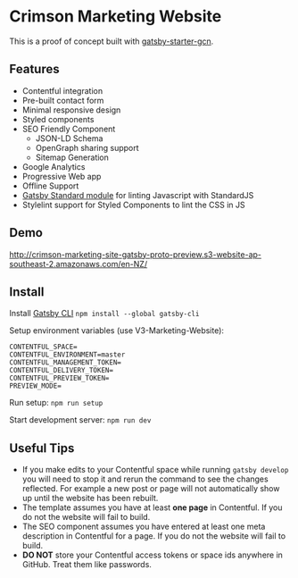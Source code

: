 # Crimson Marketing Website

This is a proof of concept built with [gatsby-starter-gcn](https://github.com/ryanwiemer/gatsby-starter-gcn).

## Features

* Contentful integration
* Pre-built contact form
* Minimal responsive design
* Styled components
* SEO Friendly Component
  * JSON-LD Schema
  * OpenGraph sharing support
  * Sitemap Generation
* Google Analytics
* Progressive Web app
* Offline Support
* [Gatsby Standard module](https://www.npmjs.com/package/eslint-config-gatsby-standard) for linting Javascript with StandardJS
* Stylelint support for Styled Components to lint the CSS in JS

## Demo

http://crimson-marketing-site-gatsby-proto-preview.s3-website-ap-southeast-2.amazonaws.com/en-NZ/


## Install

Install [Gatsby CLI](https://www.npmjs.com/package/gatsby-cli)
`npm install --global gatsby-cli`

Setup environment variables (use V3-Marketing-Website):
```
CONTENTFUL_SPACE=
CONTENTFUL_ENVIRONMENT=master
CONTENTFUL_MANAGEMENT_TOKEN=
CONTENTFUL_DELIVERY_TOKEN=
CONTENTFUL_PREVIEW_TOKEN=
PREVIEW_MODE=
```

Run setup:
`npm run setup`

Start development server:
`npm run dev`

## Useful Tips

* If you make edits to your Contentful space while running `gatsby develop` you will need to stop it and rerun the command to see the changes reflected. For example a new post or page will not automatically show up until the website has been rebuilt.
* The template assumes you have at least **one page** in Contentful. If you do not the website will fail to build.
* The SEO component assumes you have entered at least one meta description in Contentful for a page. If you do not the website will fail to build.
* **DO NOT** store your Contentful access tokens or space ids anywhere in GitHub. Treat them like passwords.
